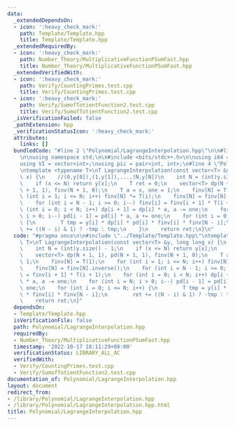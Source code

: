 ```yaml
---
data:
  _extendedDependsOn:
  - icon: ':heavy_check_mark:'
    path: Template/Template.hpp
    title: Template/Template.hpp
  _extendedRequiredBy:
  - icon: ':heavy_check_mark:'
    path: Number_Theory/MultiplicativeFunctionPSumFast.hpp
    title: Number_Theory/MultiplicativeFunctionPSumFast.hpp
  _extendedVerifiedWith:
  - icon: ':heavy_check_mark:'
    path: Verify/CountingPrimes.test.cpp
    title: Verify/CountingPrimes.test.cpp
  - icon: ':heavy_check_mark:'
    path: Verify/SumofTotientFunction2.test.cpp
    title: Verify/SumofTotientFunction2.test.cpp
  _isVerificationFailed: false
  _pathExtension: hpp
  _verificationStatusIcon: ':heavy_check_mark:'
  attributes:
    links: []
  bundledCode: "#line 2 \"Polynomial/LagrangeInterpolation.hpp\"\n\n#line 2 \"Template/Template.hpp\"\
    \n\nusing namespace std;\n\n#include <bits/stdc++.h>\n\nusing i64 = long long;\n\
    using VI = vector<int>;\nusing pii = pair<int, int>;\n#line 4 \"Polynomial/LagrangeInterpolation.hpp\"\
    \ntemplate <typename T>\nT LagrangeInterpolation(const vector<T> &y, long long\
    \ x) {\n    //(0,y[0]),(1,y[1]),...,(N,y[N])\n    int N = (int)y.size() - 1;\n\
    \    if (x <= N) return y[x];\n    T ret = 0;\n    vector<T> dp(N + 1, 1), pd(N\
    \ + 1, 1), finv(N + 1, 0);\n    T a = x, one = 1;\n    finv[N] = T(1);\n    for\
    \ (int i = 1; i <= N; i++) finv[N] *= T(i);\n    finv[N] = finv[N].inverse();\n\
    \    for (int i = N - 1; i >= 0; i--) finv[i] = finv[i + 1] * T(i + 1);\n    for\
    \ (int i = 0; i < N; i++) dp[i + 1] = dp[i] * a, a -= one;\n    for (int i = N;\
    \ i > 0; i--) pd[i - 1] = pd[i] * a, a += one;\n    for (int i = 0; i <= N; i++)\
    \ {\n        T tmp = y[i] * dp[i] * pd[i] * finv[i] * finv[N - i];\n        ret\
    \ += ((N - i) & 1) ? -tmp : tmp;\n    }\n    return ret;\n}\n"
  code: "#pragma once\n\n#include \"../Template/Template.hpp\"\ntemplate <typename\
    \ T>\nT LagrangeInterpolation(const vector<T> &y, long long x) {\n    //(0,y[0]),(1,y[1]),...,(N,y[N])\n\
    \    int N = (int)y.size() - 1;\n    if (x <= N) return y[x];\n    T ret = 0;\n\
    \    vector<T> dp(N + 1, 1), pd(N + 1, 1), finv(N + 1, 0);\n    T a = x, one =\
    \ 1;\n    finv[N] = T(1);\n    for (int i = 1; i <= N; i++) finv[N] *= T(i);\n\
    \    finv[N] = finv[N].inverse();\n    for (int i = N - 1; i >= 0; i--) finv[i]\
    \ = finv[i + 1] * T(i + 1);\n    for (int i = 0; i < N; i++) dp[i + 1] = dp[i]\
    \ * a, a -= one;\n    for (int i = N; i > 0; i--) pd[i - 1] = pd[i] * a, a +=\
    \ one;\n    for (int i = 0; i <= N; i++) {\n        T tmp = y[i] * dp[i] * pd[i]\
    \ * finv[i] * finv[N - i];\n        ret += ((N - i) & 1) ? -tmp : tmp;\n    }\n\
    \    return ret;\n}"
  dependsOn:
  - Template/Template.hpp
  isVerificationFile: false
  path: Polynomial/LagrangeInterpolation.hpp
  requiredBy:
  - Number_Theory/MultiplicativeFunctionPSumFast.hpp
  timestamp: '2022-10-17 18:11:29+08:00'
  verificationStatus: LIBRARY_ALL_AC
  verifiedWith:
  - Verify/CountingPrimes.test.cpp
  - Verify/SumofTotientFunction2.test.cpp
documentation_of: Polynomial/LagrangeInterpolation.hpp
layout: document
redirect_from:
- /library/Polynomial/LagrangeInterpolation.hpp
- /library/Polynomial/LagrangeInterpolation.hpp.html
title: Polynomial/LagrangeInterpolation.hpp
---
```

